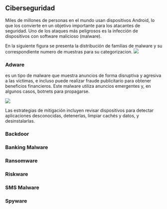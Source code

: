 ## Ciberseguridad

Miles de millones de personas en el mundo usan dispositivos Android, lo que los convierte en un objetivo importante para los atacantes de seguridad. Uno de los ataques más peligrosos es la infección de dispositivos con software malicioso (malware).

En la siguiente figura se presenta la distribución de familias de malware y su correspondiente  numero de muestras para su categorizacion.
![](http://www.plantuml.com/plantuml/png/lPEnRjim48PtFiKX7ReeWwB8RfSYYT5kMUpLovba54RKKJXI2DmW3zIXKn_1BrPGf1IdKDQk___nJlm8YHiVaCFGMV4PDeuUJ3CmIdFwGw0qQ1-CTT0Z8tJwoJ4oM8pnwLSm4eLl3SMs0zOo83LMmui0k4FPDkm6KXjd7SEdksgp_hwAZMEbEQK7Yx8L03ySXVV9DXrbqWnbdP6T-QcXl1AlPskbHU__xqh_YCez6shW0QtNPuqrfCEnr-0uF3eHbMBGZUFJRuIU3KdJenNfco_kqJuZwuavNW1ww58uPV0YNkEStN2GyoWVdoQ381s1H0f6eHhpGVl0wASjjofYUohNHRsknnquHXCGlIddU4zLKNsjHkAGipU6MaDDH5RrbuoCqKHiaRphqgggkAvN8yHpEdF6jucgYx9AepXd4xExtsKtUohBuleg3VETpvUUmVuuRwpItNoAehEjjYYD8-r1KuYg5Xu3Zk3VkHN_li3bvRTi31QxoTL7xQXfkNpJyq6VnIotPpuMwsG2XBZHfE8V_XS0)

### Adware 

es un tipo de malware que muestra anuncios de forma disruptiva y agresiva a las víctimas, e incluso puede realizar fraude publicitario para obtener beneficios financieros. Este malware utiliza anuncios emergentes y, en algunos casos, botnets para propagarse. 

![](https://drive.google.com/uc?export=view&id=1Y2yxDotB47i7oQVRh-dAYOdTD9KcFqJp)

 Las estrategias de mitigación incluyen revisar dispositivos para detectar aplicaciones desconocidas, detenerlas, limpiar cachés y datos, y desinstalarlas.

### Backdoor

### Banking Malware

### Ransomware

### Riskware

### SMS Malware

### Spyware